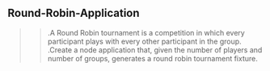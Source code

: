 ## Round-Robin-Application

>>.A Round Robin tournament is a competition in which every participant plays with every other participant in the group.
>>.Create a node application that, given the number of players and number of groups, generates a round robin tournament fixture. 
